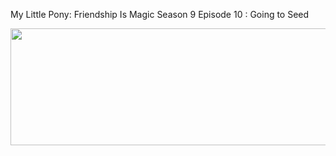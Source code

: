 ﻿My Little Pony: Friendship Is Magic Season 9 Episode 10 : Going to Seed

<p><a href="https://t.co/pjoonFnQBs"><img src="http://currencymarket24.com/wp-content/uploads/2019/05/watch-now-live-stream.png" alt="" width="588" height="187" /></a></p>